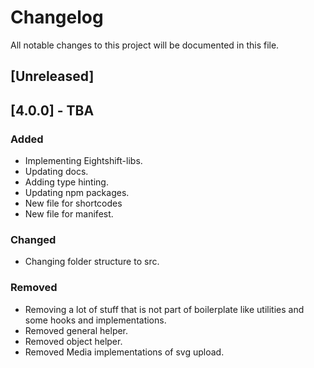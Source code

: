 # Changelog
All notable changes to this project will be documented in this file.

## [Unreleased]

## [4.0.0] - TBA
### Added
- Implementing Eightshift-libs.
- Updating docs.
- Adding type hinting.
- Updating npm packages.
- New file for shortcodes
- New file for manifest.


### Changed
- Changing folder structure to src.

### Removed
- Removing a lot of stuff that is not part of boilerplate like utilities and some hooks and implementations.
- Removed general helper.
- Removed object helper.
- Removed Media implementations of svg upload.
